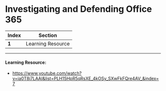 # Investigating and Defending Office 365
Index | Section
--- | ---
**1** | Learning Resource

___


#### Learning Resource: 

* https://www.youtube.com/watch?v=ia0T8i7LAAI&list=PLH15HpR5qRsXE_4kOSy_SXwFkFQre4AV_&index=7
